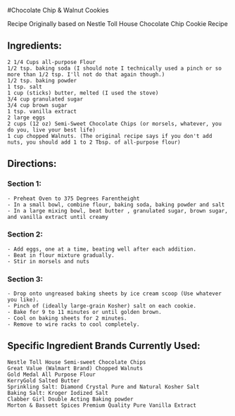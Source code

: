 #Chocolate Chip & Walnut Cookies

Recipe Originally based on Nestle Toll House Chocolate Chip Cookie Recipe

## Ingredients:
    2 1/4 Cups all-purpose Flour
    1/2 tsp. baking soda (I should note I technically used a pinch or so more than 1/2 tsp. I'll not do that again though.)
    1/2 tsp. baking powder
    1 tsp. salt
    1 cup (sticks) butter, melted (I used the stove)
    3/4 cup granulated sugar
    3/4 cup brown sugar
    1 tsp. vanilla extract
    2 large eggs
    2 cups (12 oz) Semi-Sweet Chocolate Chips (or morsels, whatever, you do you, live your best life)
    1 cup chopped Walnuts. (The original recipe says if you don't add nuts, you should add 1 to 2 Tbsp. of all-purpose flour)

## Directions:
### Section 1:
    - Preheat Oven to 375 Degrees Farentheight
    - In a small bowl, combine flour, baking soda, baking powder and salt
    - In a large mixing bowl, beat butter , granulated sugar, brown sugar, and vanilla extract until creamy
    
### Section 2:
    - Add eggs, one at a time, beating well after each addition.
    - Beat in flour mixture gradually.
    - Stir in morsels and nuts

### Section 3:
    - Drop onto ungreased baking sheets by ice cream scoop (Use whatever you like). 
    - Pinch of (ideally large-grain Kosher) salt on each cookie.
    - Bake for 9 to 11 minutes or until golden brown. 
    - Cool on baking sheets for 2 minutes.
    - Remove to wire racks to cool completely.

## Specific Ingredient Brands Currently Used:
    Nestle Toll House Semi-sweet Chocolate Chips
    Great Value (Walmart Brand) Chopped Walnuts
    Gold Medal All Purpose Flour
    KerryGold Salted Butter
    Sprinkling Salt: Diamond Crystal Pure and Natural Kosher Salt
    Baking Salt: Kroger Iodized Salt
    Clabber Girl Double Acting Baking powder
    Morton & Bassett Spices Premium Quality Pure Vanilla Extract